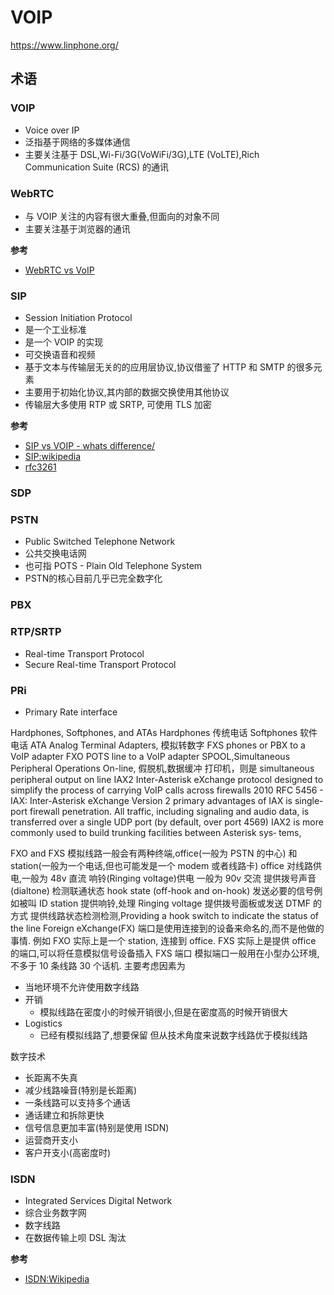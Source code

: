 # VOIP

https://www.linphone.org/

## 术语

### VOIP
* Voice over IP
* 泛指基于网络的多媒体通信
* 主要关注基于 DSL,Wi-Fi/3G(VoWiFi/3G),LTE (VoLTE),Rich Communication Suite (RCS) 的通讯

### WebRTC
* 与 VOIP 关注的内容有很大重叠,但面向的对象不同
* 主要关注基于浏览器的通讯

__参考__
* [WebRTC vs VoIP](http://www.voip-info.org/wiki/view/WebRTC+vs+VoIP)

### SIP
* Session Initiation Protocol
* 是一个工业标准
* 是一个 VOIP 的实现
* 可交换语音和视频
* 基于文本与传输层无关的的应用层协议,协议借鉴了 HTTP 和 SMTP 的很多元素
* 主要用于初始化协议,其内部的数据交换使用其他协议
* 传输层大多使用 RTP 或 SRTP, 可使用 TLS 加密

__参考__

* [SIP vs VOIP - whats difference/](http://www.sip.us/sip-vs-voip-whats-difference/)
* [SIP:wikipedia](https://en.wikipedia.org/wiki/Session_Initiation_Protocol)
* [rfc3261](https://tools.ietf.org/html/rfc3261)

### SDP

### PSTN
* Public Switched Telephone Network
* 公共交换电话网
* 也可指 POTS - Plain Old Telephone System
* PSTN的核心目前几乎已完全数字化

### PBX

### RTP/SRTP
* Real-time Transport Protocol
* Secure Real-time Transport Protocol

### PRi
* Primary Rate interface




Hardphones, Softphones, and ATAs
Hardphones 传统电话
Softphones 软件电话
ATA Analog Terminal Adapters, 模拟转数字
FXS  phones or PBX to a VoIP adapter
FXO  POTS line to a VoIP adapter
SPOOL,Simultaneous Peripheral Operations On-line, 假脱机,数据缓冲
打印机，则是 simultaneous peripheral output on line
IAX2 Inter-Asterisk eXchange protocol
designed to simplify the process of carrying VoIP calls across firewalls
2010 RFC 5456 - IAX: Inter-Asterisk eXchange Version 2
primary advantages of IAX is single-port firewall penetration. All traffic, including signaling and audio data, is transferred over a single UDP port (by default, over port 4569)
 IAX2 is more commonly used to build trunking facilities between Asterisk sys‐ tems,



 FXO and FXS
 模拟线路一般会有两种终端,office(一般为 PSTN 的中心) 和 station(一般为一个电话,但也可能发是一个 modem 或者线路卡)
 office
   对线路供电,一般为 48v 直流
   响铃(Ringing voltage)供电 一般为 90v 交流
   提供拨号声音(dialtone)
   检测联通状态  hook state (off-hook and on-hook)
   发送必要的信号例如被叫 ID
 station
   提供响铃,处理 Ringing voltage
   提供拨号面板或发送 DTMF 的方式
   提供线路状态检测检测,Providing a hook switch to indicate the status of the line
 Foreign eXchange(FX) 端口是使用连接到的设备来命名的,而不是他做的事情.
 例如 FXO 实际上是一个 station, 连接到 office.
 FXS 实际上是提供 office 的端口,可以将任意模拟信号设备插入 FXS 端口
 模拟端口一般用在小型办公环境, 不多于 10 条线路 30 个话机.
 主要考虑因素为
   * 当地环境不允许使用数字线路
   * 开销
     * 模拟线路在密度小的时候开销很小,但是在密度高的时候开销很大
   * Logistics
     * 已经有模拟线路了,想要保留
 但从技术角度来说数字线路优于模拟线路

 数字技术
 * 长距离不失真
 * 减少线路噪音(特别是长距离)
 * 一条线路可以支持多个通话
 * 通话建立和拆除更快
 * 信号信息更加丰富(特别是使用 ISDN)
 * 运营商开支小
 * 客户开支小(高密度时)






### ISDN
* Integrated Services Digital Network
* 综合业务数字网
* 数字线路
* 在数据传输上呗 DSL 淘汰

__参考__
* [ISDN:Wikipedia](https://en.wikipedia.org/wiki/Integrated_Services_Digital_Network)
